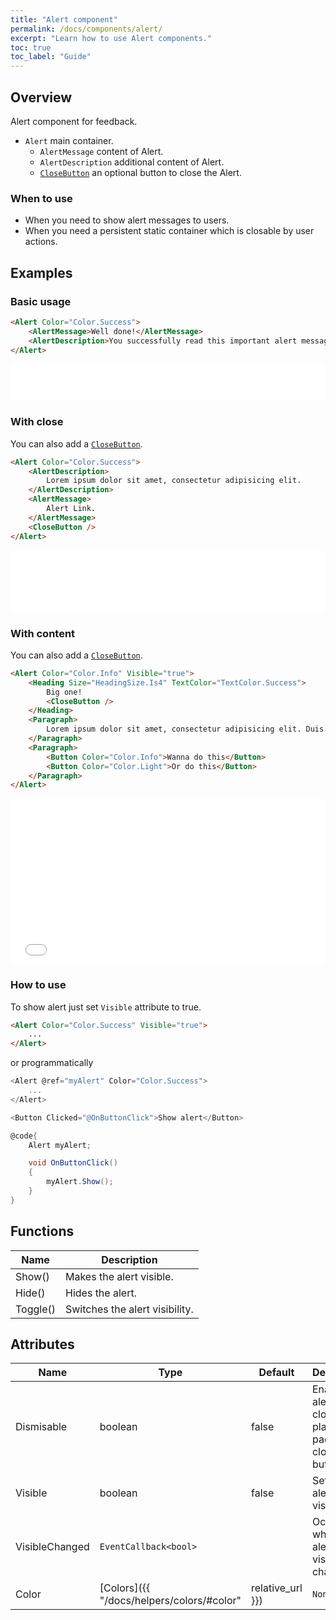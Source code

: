 ```yaml
---
title: "Alert component"
permalink: /docs/components/alert/
excerpt: "Learn how to use Alert components."
toc: true
toc_label: "Guide"
---
```


## Overview

Alert component for feedback.

- `Alert` main container.
  - `AlertMessage` content of Alert.
  - `AlertDescription` additional content of Alert.
  - [`CloseButton`](/docs/components/close-button) an optional button to close the Alert.

### When to use

- When you need to show alert messages to users.
- When you need a persistent static container which is closable by user actions.

## Examples

### Basic usage

```html
<Alert Color="Color.Success">
    <AlertMessage>Well done!</AlertMessage>
    <AlertDescription>You successfully read this important alert message.</AlertDescription>
</Alert>
```

<iframe class="frame" src="/examples/elements/alert/" frameborder="0" scrolling="no" style="width:100%;height:60px;"></iframe>

### With close

You can also add a [`CloseButton`](/docs/components/close-button).

```html
<Alert Color="Color.Success">
    <AlertDescription>
        Lorem ipsum dolor sit amet, consectetur adipisicing elit.
    </AlertDescription>
    <AlertMessage>
        Alert Link.
    </AlertMessage>
    <CloseButton />
</Alert>
```

<iframe class="frame" src="/examples/elements/alert-close/" frameborder="0" scrolling="no" style="width:100%;height:100px;"></iframe>

### With content

You can also add a [`CloseButton`](/docs/components/close-button).

```html
<Alert Color="Color.Info" Visible="true">
    <Heading Size="HeadingSize.Is4" TextColor="TextColor.Success">
        Big one!
        <CloseButton />
    </Heading>
    <Paragraph>
        Lorem ipsum dolor sit amet, consectetur adipisicing elit. Duis mollis, est non commodo luctus, nisi erat porttitor ligula, eget lacinia odio sem nec elit. Cras mattis consectetur purus sit amet fermentum.
    </Paragraph>
    <Paragraph>
        <Button Color="Color.Info">Wanna do this</Button>
        <Button Color="Color.Light">Or do this</Button>
    </Paragraph>
</Alert>
```

<iframe class="frame" src="/examples/elements/alert-close-big/" frameborder="0" scrolling="no" style="width:100%;height:265px;"></iframe>

### How to use

To show alert just set `Visible` attribute to true.

```html
<Alert Color="Color.Success" Visible="true">
    ...
</Alert>
```

or programmatically

```cs
<Alert @ref="myAlert" Color="Color.Success">
    ...
</Alert>

<Button Clicked="@OnButtonClick">Show alert</Button>

@code{
    Alert myAlert;

    void OnButtonClick()
    {
        myAlert.Show();
    }
}
```

## Functions

| Name         | Description                                                                                 |
|--------------|---------------------------------------------------------------------------------------------|
| Show()       | Makes the alert visible.                                                                    |
| Hide()       | Hides the alert.                                                                            |
| Toggle()     | Switches the alert visibility.                                                              |

## Attributes

| Name              | Type                                                         | Default          | Description                                                                                 |
|-------------------|--------------------------------------------------------------|------------------|---------------------------------------------------------------------------------------------|
| Dismisable        | boolean                                                      | false            | Enables the alert to be closed by placing the padding for close button.                     |
| Visible           | boolean                                                      | false            | Sets the alert visibility.                                                                  |
| VisibleChanged    | `EventCallback<bool>`                                        |                  | Occurs when the alert visibility changes.                                                   |
| Color             | [Colors]({{ "/docs/helpers/colors/#color" | relative_url }}) | `None`           | Component visual or contextual style variants.                                              |